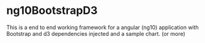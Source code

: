 # ng10BootstrapD3
This is a end to end working framework for a angular (ng10) application with Bootstrap and d3 dependencies injected and a sample chart. (or more)

